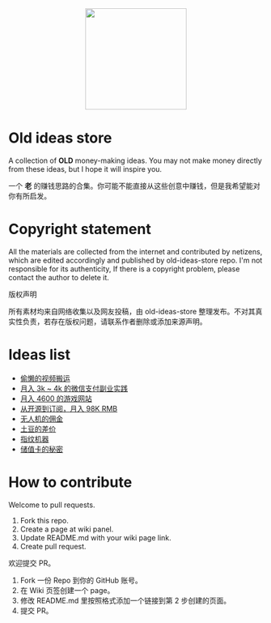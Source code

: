 <div align=center><img width="200" height="200" src="https://user-images.githubusercontent.com/4584905/164882415-7a970539-720b-4589-a2b5-7c92d1e87e2d.png"/></div>

# Old ideas store
A collection of **OLD** money-making ideas. You may not make money directly from these ideas, but I hope it will inspire you.

一个 **老** 的赚钱思路的合集。你可能不能直接从这些创意中赚钱，但是我希望能对你有所启发。

# Copyright statement

All the materials are collected from the internet and contributed by netizens, which are edited accordingly and published by old-ideas-store repo. I'm not responsible for its authenticity, If there is a copyright problem, please contact the author to delete it.

版权声明

所有素材均来自网络收集以及网友投稿，由 old-ideas-store 整理发布。不对其真实性负责，若存在版权问题，请联系作者删除或添加来源声明。

# Ideas list
- [偷懒的视频搬运](https://github.com/CrossLee/Old-ideas-store/wiki/%E5%81%B7%E6%87%92%E7%9A%84%E8%A7%86%E9%A2%91%E6%90%AC%E8%BF%90)
- [月入 3k ~ 4k 的微信支付副业实践](https://github.com/CrossLee/Old-ideas-store/wiki/%E6%9C%88%E5%85%A5-3k-~-4k-%E7%9A%84%E5%BE%AE%E4%BF%A1%E6%94%AF%E4%BB%98%E5%89%AF%E4%B8%9A%E5%AE%9E%E8%B7%B5)
- [月入 4600 的游戏网站](https://github.com/CrossLee/Old-ideas-store/wiki/%E6%9C%88%E5%85%A5-4600-%E7%9A%84%E6%B8%B8%E6%88%8F%E7%BD%91%E7%AB%99)
- [从开源到订阅，月入 98K RMB](https://github.com/CrossLee/Old-ideas-store/wiki/%E4%BB%8E%E5%BC%80%E6%BA%90%E5%88%B0%E8%AE%A2%E9%98%85%EF%BC%8C%E6%9C%88%E5%85%A5-98K-RMB)
- [无人机的佣金](https://github.com/CrossLee/old-ideas-store/wiki/%E6%97%A0%E4%BA%BA%E6%9C%BA%E7%9A%84%E4%BD%A3%E9%87%91)
- [土豆的差价](https://github.com/CrossLee/old-ideas-store/wiki/%E5%9C%9F%E8%B1%86%E7%9A%84%E5%B7%AE%E4%BB%B7)
- [指纹机器](https://github.com/CrossLee/old-ideas-store/wiki/%E6%8C%87%E7%BA%B9%E6%9C%BA%E5%99%A8)
- [储值卡的秘密](https://github.com/CrossLee/old-ideas-store/wiki/%E5%82%A8%E5%80%BC%E5%8D%A1%E7%9A%84%E7%A7%98%E5%AF%86)

# How to contribute

Welcome to pull requests.

1. Fork this repo.
2. Create a page at wiki panel.
3. Update README.md with your wiki page link.
4. Create pull request.

欢迎提交 PR。

1. Fork 一份 Repo 到你的 GitHub 账号。
2. 在 Wiki 页签创建一个 page。
3. 修改 README.md 里按照格式添加一个链接到第 2 步创建的页面。
4. 提交 PR。


